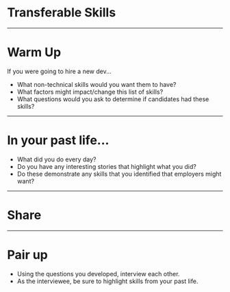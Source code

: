 # Transferable Skills

---

# Warm Up

If you were going to hire a new dev...

* What non-technical skills would you want them to have?
* What factors might impact/change this list of skills?
* What questions would you ask to determine if candidates had these skills?

---

# In your past life...

* What did you do every day?
* Do you have any interesting stories that highlight what you did?
* Do these demonstrate any skills that you identified that employers might want?

---

# Share

---

# Pair up

* Using the questions you developed, interview each other.
* As the interviewee, be sure to highlight skills from your past life.

